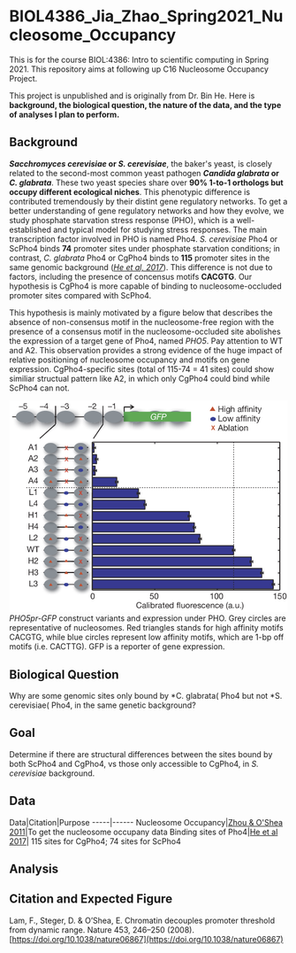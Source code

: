 # BIOL4386_Jia_Zhao_Spring2021_Nucleosome_Occupancy
This is for the course BIOL:4386: Intro to scientific computing in Spring 2021. This repository aims at following up C16 Nucleosome Occupancy Project. 

This project is unpublished and is originally from Dr. Bin He. Here is **background, the biological question, the nature of the data, and the type of analyses I plan to perform.**

## Background
***Sacchromyces cerevisiae* or *S. cerevisiae***, the baker's yeast, is closely related to the second-most common yeast pathogen ***Candida glabrata* or *C. glabrata***. These two yeast species share over **90% 1-to-1 orthologs but occupy different ecological niches**. This phenotypic difference is contributed tremendously by their distint gene regulatory networks. To get a better understanding of gene regulatory networks and how they evolve, we study phosphate starvation stress response (PHO), which is a well-established and typical model for studying stress responses. The main transcription factor involved in PHO is named Pho4. *S. cerevisiae* Pho4 or ScPho4 binds **74** promoter sites under phosphate starvation conditions; in contrast, *C. glabrata* Pho4 or CgPho4 binds to **115** promoter sites in the same genomic background ([*He et al, 2017*](https://elifesciences.org/articles/25157)). This difference is not due to factors, including the presence of concensus motifs **CACGTG**. Our hypothesis is CgPho4 is more capable of binding to nucleosome-occluded promoter sites compared with ScPho4.

This hypothesis is mainly motivated by a figure below that describes the absence of non-consensus motif in the nucleosome-free region with the presence of a consensus motif in the nucleosome-occluded site abolishes the expression of a target gene of Pho4, named *PHO5*. Pay attention to WT and A2. This observation provides a strong evidence of the huge impact of relative positioning of nucleosome occupancy and motifs on gene expression. CgPho4-specific sites (total of 115-74 = 41 sites) could show similiar structual pattern like A2, in which only CgPho4 could bind while ScPho4 can not. 

![x](https://raw.githubusercontent.com/binhe-lab/C016-Pho4-binding-difference/master/docs/images/Lam_et_al_2008_fig_3.png)
*PHO5pr-GFP* construct variants and expression under PHO. Grey circles are representative of nucleosomes. Red triangles stands for high affinity motifs CACGTG, while blue circles represent low affinity motifs, which are 1-bp off motifs (i.e. CACTTG). GFP is a reporter of gene expression. 

## Biological Question

Why are some genomic sites only bound by *C. glabrata( Pho4 but not *S. cerevisiae( Pho4, in the same genetic background?

## Goal
Determine if there are structural differences between the sites bound by both ScPho4 and CgPho4, vs those only accessible to CgPho4, in *S. cerevisiae* background.

## Data
Data|Citation|Purpose
-----|------
Nucleosome Occupancy|[Zhou & O'Shea 2011](https://www.ncbi.nlm.nih.gov/pmc/articles/PMC3127084/)|To get the nucleosome occupany data
Binding sites of Pho4|[He et al 2017](https://elifesciences.org/articles/25157)| 115 sites for CgPho4; 74 sites for ScPho4
## Analysis
## Citation and Expected Figure

Lam, F., Steger, D. & O’Shea, E. Chromatin decouples promoter threshold from dynamic range. Nature 453, 246–250 (2008). [https://doi.org/10.1038/nature06867](https://doi.org/10.1038/nature06867)

